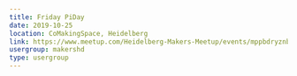 ```yaml
---
title: Friday PiDay
date: 2019-10-25
location: CoMakingSpace, Heidelberg
link: https://www.meetup.com/Heidelberg-Makers-Meetup/events/mppbdryznbhc/
usergroup: makershd
type: usergroup
---
```

